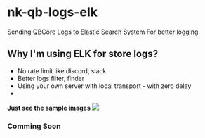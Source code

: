 # nk-qb-logs-elk
Sending QBCore Logs to Elastic Search System For better logging
<h2>Why I'm using ELK for store logs?</h2>
<ul>
<li>No rate limit like discord, slack</li>
<li>Better logs filter, finder</li>
<li>Using your own server with local transport - with zero delay<li>
</ul>
<strong> Just see the sample images </strong>
<img src="https://user-images.githubusercontent.com/38779855/203367485-adfc5ef4-3ebc-4c12-b011-fb95ee45281f.png">

<h3>Comming Soon</h3>
